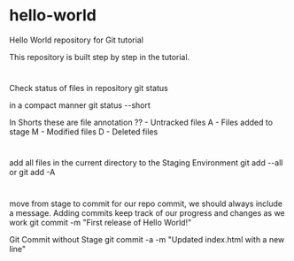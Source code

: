 # hello-world
Hello World repository for Git tutorial

This repository is built step by step in the tutorial.

#
Check status of files in repository
git status

in a compact manner
git status --short

In Shorts these are file annotation
?? - Untracked files
A - Files added to stage
M - Modified files
D - Deleted files

#
add all files in the current directory to the Staging Environment
git add --all or git add -A

#
move from stage to commit for our repo
commit, we should always include a message.
Adding commits keep track of our progress and changes as we work
git commit -m "First release of Hello World!"

Git Commit without Stage
git commit -a -m "Updated index.html with a new line"